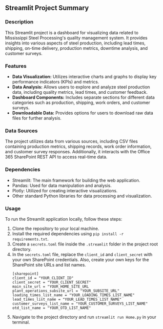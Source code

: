 
<h2>Streamlit Project Summary</h2>
<h3>Description</h3>
<p>This Streamlit project is a dashboard for visualizing data related to Mississippi Steel Processing's quality management system. It provides insights into various aspects of steel production, including lead times, shipping, on-time delivery, production metrics, downtime analysis, and customer surveys.</p>
<h3>Features</h3>
<ul>
    <li><strong>Data Visualization:</strong> Utilizes interactive charts and graphs to display key performance indicators (KPIs) and metrics.</li>
    <li><strong>Data Analysis:</strong> Allows users to explore and analyze steel production data, including quality metrics, lead times, and customer feedback.</li>
    <li><strong>Dashboard Components:</strong> Includes separate sections for different data categories such as production, shipping, work orders, and customer surveys.</li>
    <li><strong>Downloadable Data:</strong> Provides options for users to download raw data files for further analysis.</li>
</ul>
<h3>Data Sources</h3>
<p>The project utilizes data from various sources, including CSV files containing production metrics, shipping records, work order information, and customer survey responses. Additionally, it interacts with the Office 365 SharePoint REST API to access real-time data.</p>
<h3>Dependencies</h3>
<ul>
    <li>Streamlit: The main framework for building the web application.</li>
    <li>Pandas: Used for data manipulation and analysis.</li>
    <li>Plotly: Utilized for creating interactive visualizations.</li>
    <li>Other standard Python libraries for data processing and visualization.</li>
</ul>
<h3>Usage</h3>
<p>To run the Streamlit application locally, follow these steps:</p>
<ol>
    <li>Clone the repository to your local machine.</li>
    <li>Install the required dependencies using <code>pip install -r requirements.txt</code>.</li>
    <li>Create a <code>secrets.toml</code> file inside the <code>.streamlit</code> folder in the project root directory.</li>
    <li>In the <code>secrets.toml</code> file, replace the <code>client_id</code> and <code>client_secret</code> with your own SharePoint credentials. Also, create your own keys for the SharePoint site URLs and list names.</li>
    <pre><code>[sharepoint]
client_id = "YOUR_CLIENT_ID"
client_secret = "YOUR_CLIENT_SECRET"
main_site_url = "YOUR_HOME_SITE_URL
plant_operations_subsite_url = "YOUR_SUBSITE_URL"
loading_times_list_name = "YOUR_LOADING_TIMES_LIST_NAME"
lead_times_list_name = "YOUR_LEAD_TIMES_LIST_NAME"
customer_surveys_list_name = "YOUR_CUSTOMER_SURVEYS_LIST_NAME"
otd_list_name = "YOUR_OTD_LIST_NAME"
</code></pre>
    <li>Navigate to the project directory and run <code>streamlit run Home.py</code> in your terminal.</li>
</ol>
